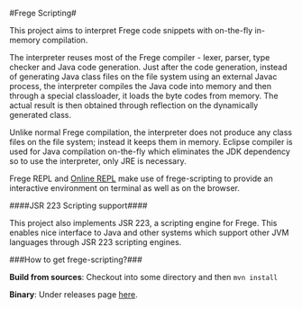 #Frege Scripting#

This project aims to interpret Frege code snippets with on-the-fly in-memory compilation.

The interpreter reuses most of the Frege compiler - lexer, parser, type checker and Java code generation.
Just after the code generation, instead of generating Java class files on the file system
using an external Javac process, the interpreter compiles the Java code into memory and then
through a special classloader, it loads the byte codes from memory. The actual result is then obtained through reflection
on the dynamically generated class.

Unlike normal Frege compilation, the interpreter does not produce any class files on the
file system; instead it keeps them in memory. Eclipse compiler is used for Java compilation on-the-fly which
eliminates the JDK dependency so to use the interpreter, only JRE is necessary.

Frege REPL and [Online REPL](http://try.frege-lang.org/) make use of frege-scripting to provide an interactive
environment on terminal as well as on the browser.

####JSR 223 Scripting support####

This project also implements JSR 223, a scripting engine for Frege. This enables nice interface to Java and other systems
which support other JVM languages through JSR 223 scripting engines.


###How to get frege-scripting?###

**Build from sources**: Checkout into some directory and then ```mvn install```

**Binary**: Under releases page [here](https://github.com/Frege/frege-scripting/releases).
